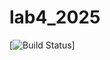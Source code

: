 # lab4_2025

[![Build Status](https://github.com/nian6324/lab4_2025/actions/workflows/action.yml/badge.svg?branch=master)]
